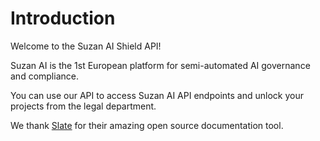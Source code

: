 
# Introduction

Welcome to the Suzan AI Shield API! 

Suzan AI is the 1st European platform for semi-automated AI governance and compliance. 

You can use our API to access Suzan AI API endpoints and unlock your projects from the legal department.

<!-- Need help ? contact our support at support@suzan.ai or join our BLA at BLA  --> 

We thank [Slate](https://github.com/slatedocs/slate) for their amazing open source documentation tool.